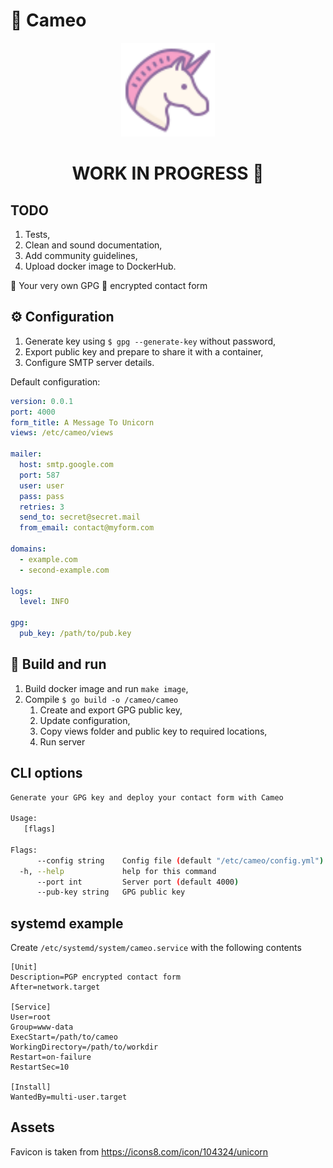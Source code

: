 # 🎎 Cameo

<p style="text-align: center">
    <img width="150" height="150" alt="Cameo" src="https://raw.githubusercontent.com/imanhodjaev/cameo/master/assets/unicorn.png"/>
</p>

<h1 style="text-align: center">WORK IN PROGRESS 🚧</h1>

## TODO

1. Tests,
2. Clean and sound documentation,
3. Add community guidelines,
4. Upload docker image to DockerHub.

🦄 Your very own GPG 🔐 encrypted contact form

## ⚙️ Configuration

1. Generate key using `$ gpg --generate-key` without password,
2. Export public key and prepare to share it with a container,
3. Configure SMTP server details.

Default configuration:

```yaml
version: 0.0.1
port: 4000
form_title: A Message To Unicorn
views: /etc/cameo/views

mailer:
  host: smtp.google.com
  port: 587
  user: user
  pass: pass
  retries: 3
  send_to: secret@secret.mail
  from_email: contact@myform.com

domains:
  - example.com
  - second-example.com

logs:
  level: INFO

gpg:
  pub_key: /path/to/pub.key
```

## 🔧 Build and run

1. Build docker image and run `make image`,
2. Compile `$ go build -o /cameo/cameo`
    1. Create and export GPG public key, 
    2. Update configuration,
    3. Copy views folder and public key to required locations,
    4. Run server

## CLI options

```sh
Generate your GPG key and deploy your contact form with Cameo

Usage:
   [flags]

Flags:
      --config string    Config file (default "/etc/cameo/config.yml")
  -h, --help             help for this command
      --port int         Server port (default 4000)
      --pub-key string   GPG public key
```

## systemd example
Create `/etc/systemd/system/cameo.service` with the following contents

```unit file (systemd)
[Unit]
Description=PGP encrypted contact form
After=network.target

[Service]
User=root
Group=www-data
ExecStart=/path/to/cameo
WorkingDirectory=/path/to/workdir
Restart=on-failure
RestartSec=10

[Install]
WantedBy=multi-user.target
```

## Assets

Favicon is taken from https://icons8.com/icon/104324/unicorn
